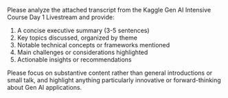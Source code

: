 Please analyze the attached transcript from the Kaggle Gen AI Intensive Course Day 1 Livestream and provide:

1. A concise executive summary (3-5 sentences)
2. Key topics discussed, organized by theme
3. Notable technical concepts or frameworks mentioned
4. Main challenges or considerations highlighted
5. Actionable insights or recommendations

Please focus on substantive content rather than general introductions or small talk, and highlight anything particularly innovative or forward-thinking about Gen AI applications.
